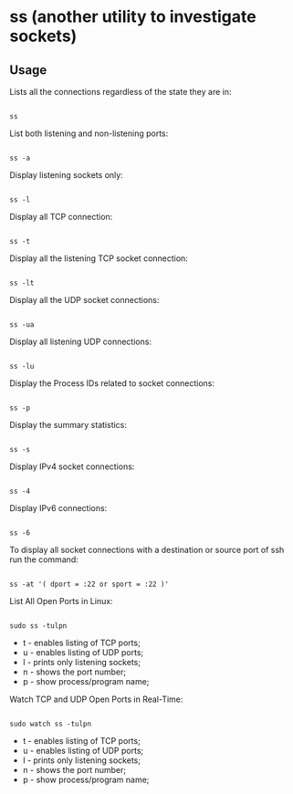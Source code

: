 # ss (another utility to investigate sockets)

## Usage

Lists all the connections regardless of the state they are in:

```

ss

```

List both listening and non-listening ports:

```

ss -a

```


Display listening sockets only:

```

ss -l

```


Display all TCP connection:

```

ss -t

```

Display all the listening TCP socket connection:

```

ss -lt

```


Display all the UDP socket connections:

```

ss -ua

```

Display all listening UDP connections:

```

ss -lu

```

Display the Process IDs related to socket connections:

```

ss -p

```

Display the summary statistics:

```

ss -s

```

Display IPv4 socket connections:

```

ss -4

```

Display IPv6 connections:

```

ss -6

```

To display all socket connections with a destination or source port of ssh run the command:

```

ss -at '( dport = :22 or sport = :22 )'

```

List All Open Ports in Linux:

```

sudo ss -tulpn

```

- t - enables listing of TCP ports;
- u - enables listing of UDP ports;
- l - prints only listening sockets;
- n - shows the port number;
- p - show process/program name;

Watch TCP and UDP Open Ports in Real-Time:

```

sudo watch ss -tulpn

```

- t - enables listing of TCP ports;
- u - enables listing of UDP ports;
- l - prints only listening sockets;
- n - shows the port number;
- p - show process/program name;

